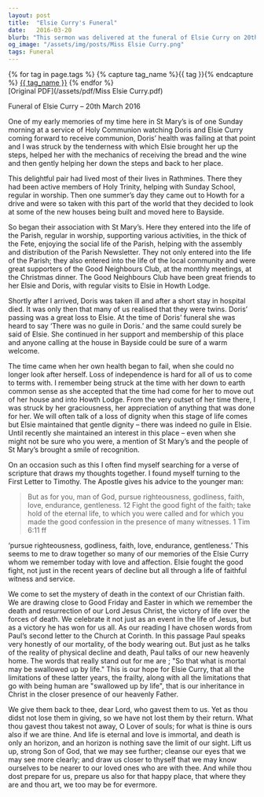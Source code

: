 ```yaml
---
layout: post
title:  "Elsie Curry's Funeral"
date:   2016-03-20
blurb: "This sermon was delivered at the funeral of Elsie Curry on 20th March 2016. It recounts the life of Elsie and her twin sister Doris, their contribution to the community, and their unwavering faith. The sermon also reflects on the acceptance of mortality and the Christian belief in eternal life."
og_image: "/assets/img/posts/Miss Elsie Curry.png"
tags: Funeral
---    
```

<div class="tag-pills">
  {% for tag in page.tags %}
    {% capture tag_name %}{{ tag }}{% endcapture %}
    <a href="{{ site.baseurl }}/tag/{{ tag_name }}" class="tag-pill">{{ tag_name }}</a>
  {% endfor %}
</div>
[Original PDF](/assets/pdf/Miss Elsie Curry.pdf)

Funeral of Elsie Curry – 20th March 2016

One of my early memories of my time here in St Mary’s is of one Sunday morning at a service of Holy Communion watching Doris and Elsie Curry coming forward to receive communion, Doris’ health was failing at that point and I was struck by the tenderness with which Elsie brought her up the steps, helped her with the mechanics of receiving the bread and the wine and then gently helping her down the steps and back to her place.

This delightful pair had lived most of their lives in Rathmines. There they had been active members of Holy Trinity, helping with Sunday School, regular in worship. Then one summer’s day they came out to Howth for a drive and were so taken with this part of the world that they decided to look at some of the new houses being built and moved here to Bayside.

So began their association with St Mary’s. Here they entered into the life of the Parish, regular in worship, supporting various activities, in the thick of the Fete, enjoying the social life of the Parish, helping with the assembly and distribution of the Parish Newsletter. They not only entered into the life of the Parish; they also entered into the life of the local community and were great supporters of the Good Neighbours Club, at the monthly meetings, at the Christmas dinner. The Good Neighbours Club have been great friends to her Elsie and Doris, with regular visits to Elsie in Howth Lodge.

Shortly after I arrived, Doris was taken ill and after a short stay in hospital died. It was only then that many of us realised that they were twins. Doris’ passing was a great loss to Elsie. At the time of Doris’ funeral she was heard to say ‘There was no guile in Doris.’ and the same could surely be said of Elsie. She continued in her support and membership of this place and anyone calling at the house in Bayside could be sure of a warm welcome.

The time came when her own health began to fail, when she could no longer look after herself. Loss of independence is hard for all of us to come to terms with. I remember being struck at the time with her down to earth common sense as she accepted that the time had come for her to move out of her house and into Howth Lodge. From the very outset of her time there, I was struck by her graciousness, her appreciation of anything that was done for her. We will often talk of a loss of dignity when this stage of life comes but Elsie maintained that gentle dignity – there was indeed no guile in Elsie. Until recently she maintained an interest in this place – even when she might not be sure who you were, a mention of St Mary’s and the people of St Mary’s brought a smile of recognition.

On an occasion such as this I often find myself searching for a verse of scripture that draws my thoughts together. I found myself turning to the First Letter to Timothy. The Apostle gives his advice to the younger man:

> But as for you, man of God, pursue righteousness, godliness, faith, love, endurance, gentleness. 12 Fight the good fight of the faith; take hold of the eternal life, to which you were called and for which you made the good confession in the presence of many witnesses. 1 Tim 6:11 ff

‘pursue righteousness, godliness, faith, love, endurance, gentleness.’ This seems to me to draw together so many of our memories of the Elsie Curry whom we remember today with love and affection. Elsie fought the good fight, not just in the recent years of decline but all through a life of faithful witness and service.

We come to set the mystery of death in the context of our Christian faith. We are drawing close to Good Friday and Easter in which we remember the death and resurrection of our Lord Jesus Christ, the victory of life over the forces of death. We celebrate it not just as an event in the life of Jesus, but as a victory he has won for us all. As our reading I have chosen words from Paul’s second letter to the Church at Corinth. In this passage Paul speaks very honestly of our mortality, of the body wearing out. But just as he talks of the reality of physical decline and death, Paul talks of our new heavenly home. The words that really stand out for me are ; "So that what is mortal may be swallowed up by life." This is our hope for Elsie Curry, that all the limitations of these latter years, the frailty, along with all the limitations that go with being human are "swallowed up by life", that is our inheritance in Christ in the closer presence of our heavenly Father.

We give them back to thee, dear Lord, who gavest them to us. Yet as thou didst not lose them in giving, so we have not lost them by their return. What thou gavest thou takest not away, O Lover of souls; for what is thine is ours also if we are thine. And life is eternal and love is immortal, and death is only an horizon, and an horizon is nothing save the limit of our sight. Lift us up, strong Son of God, that we may see further; cleanse our eyes that we may see more clearly; and draw us closer to thyself that we may know ourselves to be nearer to our loved ones who are with thee. And while thou dost prepare for us, prepare us also for that happy place, that where they are and thou art, we too may be for evermore.
